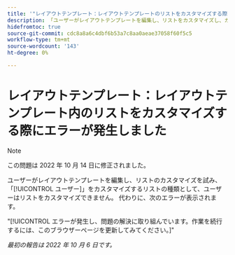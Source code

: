 ```yaml
---
title: '"レイアウトテンプレート：レイアウトテンプレートのリストをカスタマイズする際にエラーが発生しました»'
description: 「ユーザーがレイアウトテンプレートを編集し、リストをカスタマイズし、カスタマイズするリストの種類として [ ユーザー ] を選択すると、リストをカスタマイズできません。 代わりに、「エラーが発生しました」というエラーが表示され、問題の解決に取り組んでいます。 作業を続行するには、このブラウザーページを更新してみてください。"
hidefromtoc: true
source-git-commit: cdc8a8a6c4dbf6b53a7c8aa0aeae37058f60f5c5
workflow-type: tm+mt
source-wordcount: '143'
ht-degree: 0%

---
```



# レイアウトテンプレート：レイアウトテンプレート内のリストをカスタマイズする際にエラーが発生しました

>[!NOTE]
>
>この問題は 2022 年 10 月 14 日に修正されました。

ユーザーがレイアウトテンプレートを編集し、リストのカスタマイズを試み、「[!UICONTROL ユーザー]」をカスタマイズするリストの種類として、ユーザーはリストをカスタマイズできません。 代わりに、次のエラーが表示されます。

&quot;[!UICONTROL エラーが発生し、問題の解決に取り組んでいます。作業を続行するには、このブラウザーページを更新してみてください。]&quot;

_最初の報告は 2022 年 10 月 6 日です。_

